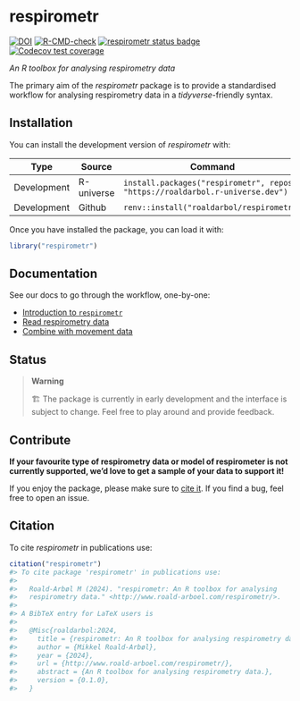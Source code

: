 
<!-- README.md is generated from README.Rmd. Please edit that file -->

# respirometr

<!-- badges: start -->

[![DOI](https://zenodo.org/badge/773406370.svg)](https://zenodo.org/doi/10.5281/zenodo.13235277)
[![R-CMD-check](https://github.com/roaldarbol/respirometr/actions/workflows/R-CMD-check.yaml/badge.svg)](https://github.com/roaldarbol/respirometr/actions/workflows/R-CMD-check.yaml)
[![respirometr status
badge](https://roaldarbol.r-universe.dev/badges/respirometr)](https://roaldarbol.r-universe.dev)
[![Codecov test
coverage](https://codecov.io/gh/roaldarbol/respirometr/graph/badge.svg)](https://app.codecov.io/gh/roaldarbol/respirometr)
<!-- badges: end -->

*An R toolbox for analysing respirometry data*

The primary aim of the *respirometr* package is to provide a
standardised workflow for analysing respirometry data in a
*tidyverse*-friendly syntax.

## Installation

You can install the development version of *respirometr* with:

| Type | Source | Command |
|----|----|----|
| Development | R-universe | `install.packages("respirometr", repos = "https://roaldarbol.r-universe.dev")` |
| Development | Github | `renv::install("roaldarbol/respirometr")` |

Once you have installed the package, you can load it with:

``` r
library("respirometr")
```

## Documentation

See our docs to go through the workflow, one-by-one:

- [Introduction to
  `respirometr`](https://www.roald-arboel.com/respirometr/articles/respirometr.html)
- [Read respirometry
  data](https://www.roald-arboel.com/respirometr/articles/read-licor.html)
- [Combine with movement data]()

## Status

> **Warning**
>
> 🏗️ The package is currently in early development and the interface is
> subject to change. Feel free to play around and provide feedback.

## Contribute

**If your favourite type of respirometry data or model of respirometer
is not currently supported, we’d love to get a sample of your data to
support it!**

If you enjoy the package, please make sure to [cite it](#citation). If
you find a bug, feel free to open an issue.

<!-- ## Acknowledgements -->

<!-- *animovement* is all about the data, and we are deeply grateful for all those who have shared data with us to implement and test our code. Thank you! -->

<!-- - [Stan Edwards](): Trackball with optical flow, free. -->

<!-- - [Estelle Moubarak](): Trackball with optical flow, fixed. -->

<!-- - [Maria Cozan](): Treadmill with rotary encoder. -->

<!-- - [Violette Chiara](): AnimalTA -->

## Citation

To cite *respirometr* in publications use:

``` r
citation("respirometr")
#> To cite package 'respirometr' in publications use:
#> 
#>   Roald-Arbøl M (2024). "respirometr: An R toolbox for analysing
#>   respirometry data." <http://www.roald-arboel.com/respirometr/>.
#> 
#> A BibTeX entry for LaTeX users is
#> 
#>   @Misc{roaldarbol:2024,
#>     title = {respirometr: An R toolbox for analysing respirometry data},
#>     author = {Mikkel Roald-Arbøl},
#>     year = {2024},
#>     url = {http://www.roald-arboel.com/respirometr/},
#>     abstract = {An R toolbox for analysing respirometry data.},
#>     version = {0.1.0},
#>   }
```

